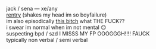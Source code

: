 jack / sena — xe/any  
[rentry](https://rentry.org/littlegemini) (shakes my head im so boyfailure)  
im also episodically [this bitch](https://ensemble-stars.fandom.com/wiki/Izumi_Sena) what THE FUCK??  
i swear im normal when im not mental ☹️  
suspecting bpd / szd I MISSS MY FP OOOGGGH!!!! FAUCK  
typically non verbal / semi verbal
